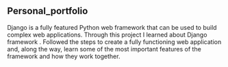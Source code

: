 ## Personal_portfolio
Django is a fully featured Python web framework that can be used to build complex web applications.
Through this project I learned about Django framework . 
Followed the steps to create a fully functioning web application and, along the way, learn some of the most important features of the framework and how they work together.


